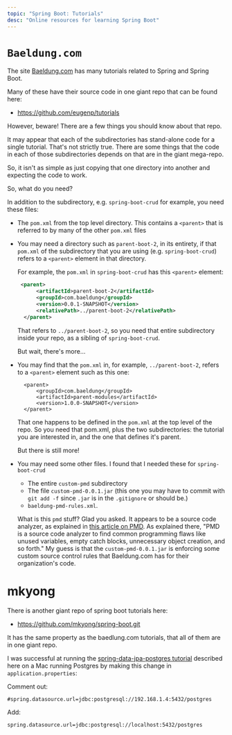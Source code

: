 ```yaml
---
topic: "Spring Boot: Tutorials"
desc: "Online resources for learning Spring Boot"
---
```


# `Baeldung.com`

The site [Baeldung.com](https://baeldung.com) has many tutorials related to Spring and Spring Boot.

Many of these have their source code in one giant repo that can be found here:

* <https://github.com/eugenp/tutorials>

However, beware!   There are a few things you should know about that repo.

It may appear that each of the subdirectories has stand-alone code for a single tutorial.  That's not strictly true.
There are some things that the code in each of those subdirectories depends on that are in the giant mega-repo.
   
So, it isn't as simple as just copying that one directory into another and expecting the code to work.
   
So, what do you need?

In addition to the subdirectory, e.g. `spring-boot-crud` for example, you need these files:

* The `pom.xml` from the top level directory.  This contains a `<parent>` that is referred to by many of the other `pom.xml`
  files
  
* You may need a directory such as `parent-boot-2`, in its entirety, if that `pom.xml` of the subdirectory that you are using (e.g. `spring-boot-crud`)
  refers to a `<parent>` element in that directory.  
   
  For example, the `pom.xml` in `spring-boot-crud` has this `<parent>` element:
  
  ```xml
   <parent>
        <artifactId>parent-boot-2</artifactId>
        <groupId>com.baeldung</groupId>
        <version>0.0.1-SNAPSHOT</version>
        <relativePath>../parent-boot-2</relativePath>
    </parent>
  ```
  
  That refers to `../parent-boot-2`, so you need that entire subdirectory inside your repo, as a sibling of `spring-boot-crud`.
  
  But wait, there's more...

* You may find that the `pom.xml` in, for example, `../parent-boot-2`, refers to a `<parent>` element such as this one:

  ```
    <parent>
        <groupId>com.baeldung</groupId>
        <artifactId>parent-modules</artifactId>
        <version>1.0.0-SNAPSHOT</version>
    </parent>
   ```
    
   That one happens to be defined in the `pom.xml` at the top level of the repo.  So you need that pom.xml, plus the 
   two subdirectories: the tutorial you are interested in, and the one that defines it's parent.
   
   But there is still more!
   
* You may need some other files.  I found that I needed these for `spring-boot-crud`

  * The entire `custom-pmd` subdirectory
  * The file `custom-pmd-0.0.1.jar` (this one you may have to commit with `git add -f` since `.jar` is in the `.gitignore` or should be.)
  * `baeldung-pmd-rules.xml`.
  
  What is this `pmd` stuff?  Glad you asked.  It appears to be a source code analyzer, as explained in [this article on PMD](https://www.baeldung.com/pmd).  As explained there, "PMD is a source code analyzer to find common programming flaws like unused variables, empty catch blocks, unnecessary object creation, and so forth." My guess is that the `custom-pmd-0.0.1.jar` is enforcing some custom source control
  rules that Baeldung.com has for their organization's code.


# mkyong

There is another giant repo of spring boot tutorials here:

* <https://github.com/mkyong/spring-boot.git>

It has the same property as the baedlung.com tutorials, that all of them are in one giant repo.

I was successful at running the [spring-data-jpa-postgres tutorial](https://www.mkyong.com/spring-boot/spring-boot-spring-data-jpa-postgresql/) described here on a Mac running Postgres by making this change in `application.properties`:

Comment out:

```
#spring.datasource.url=jdbc:postgresql://192.168.1.4:5432/postgres
```

Add:

```
spring.datasource.url=jdbc:postgresql://localhost:5432/postgres
```
